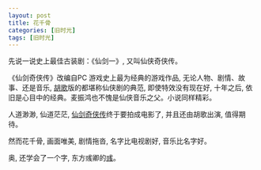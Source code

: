 ```yaml
---
layout: post
title: 花千骨
categories: [旧时光]
tags: [旧时光]
---
```


先说一说史上最佳古装剧：《仙剑一》, 又叫仙侠奇侠传。

《仙剑奇侠传》改编自PC 游戏史上最为经典的游戏作品, 无论人物、剧情、故事、还是音乐, [胡歌](http://weibo.com/hu_ge)版的都堪称仙侠剧的典范, 即使特效没有现在好, 十年之后, 依旧是心目中的经典。麦振鸿也不愧是仙侠音乐之父。小说同样精彩。

人道渺渺, 仙道茫茫, [仙剑奇侠传](http://movie.douban.com/subject/2210031/)终于要拍成电影了, 并且还由胡歌出演, 值得期待。

然而花千骨, 画面唯美, 剧情拖沓, 名字比电视剧好, 音乐比名字好。

奥, 还学会了一个字, 东方彧卿的[彧](http://baike.baidu.com/item/彧/4766475)。
